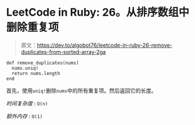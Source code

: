 # LeetCode in Ruby: 26。从排序数组中删除重复项

> 原文：<https://dev.to/algobot76/leetcode-in-ruby-26-remove-duplicates-from-sorted-array-2ga>

```
def remove_duplicates(nums)
  nums.uniq!
  return nums.length
end 
```

首先，使用`uniq!`删除`nums`中的所有重复项。然后返回它的长度。

*时间复杂度* : `O(n)`

*额外内存* : `O(1)`
